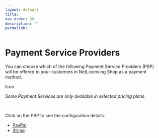 ```yaml
---
layout: default
title:
nav_order: 99
description: ""
permalink:
---
```


Payment Service Providers
========================================================



You can choose which of the following Payment Service Providers (PSP)
will be offered to your customers in NetLicensing Shop as a payment
method.

<span class="aui-icon icon-warning">Icon</span>

*Some Payment Services are only available in selected pricing plans.*

 

Click on the PSP to see the configuration details.

-   [PayPal](PayPal_11010239.html)
-   [Stripe](Stripe_15564816.html)
